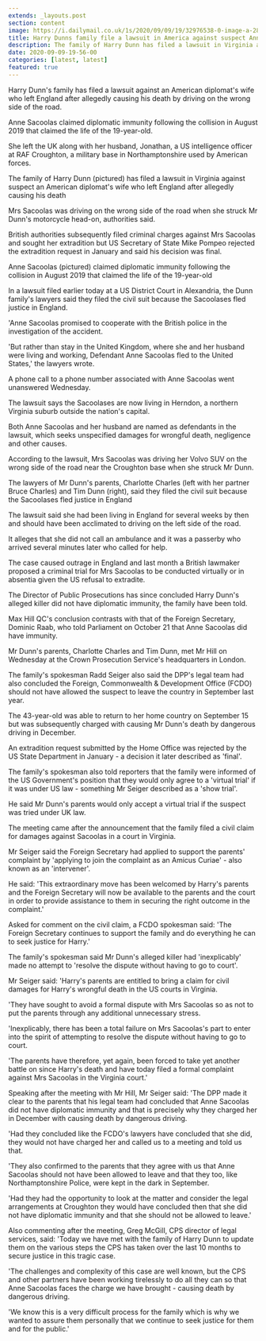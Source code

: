 ```yaml
---
extends: _layouts.post
section: content
image: https://i.dailymail.co.uk/1s/2020/09/09/19/32976538-0-image-a-28_1599676091975.jpg 
title: Harry Dunns family file a lawsuit in America against suspect Anne Sacoolas 
description: The family of Harry Dunn has filed a lawsuit in Virginia against Anne Sacoolas who claimed diplomatic immunity following the collision near RAF Croughton in August 2019. 
date: 2020-09-09-19-56-00 
categories: [latest, latest] 
featured: true 
--- 
```

Harry Dunn's family has filed a lawsuit against an American diplomat's wife who left England after allegedly causing his death by driving on the wrong side of the road. 

Anne Sacoolas claimed diplomatic immunity following the collision in August 2019 that claimed the life of the 19-year-old.

She left the UK along with her husband, Jonathan, a US intelligence officer at RAF Croughton, a military base in Northamptonshire used by American forces.

The family of Harry Dunn (pictured) has filed a lawsuit in Virginia against suspect an American diplomat's wife who left England after allegedly causing his death

Mrs Sacoolas was driving on the wrong side of the road when she struck Mr Dunn's motorcycle head-on, authorities said.

British authorities subsequently filed criminal charges against Mrs Sacoolas and sought her extradition but US Secretary of State Mike Pompeo rejected the extradition request in January and said his decision was final.

Anne Sacoolas (pictured) claimed diplomatic immunity following the collision in August 2019 that claimed the life of the 19-year-old

In a lawsuit filed earlier today at a US District Court in Alexandria, the Dunn family's lawyers said they filed the civil suit because the Sacoolases fled justice in England.

'Anne Sacoolas promised to cooperate with the British police in the investigation of the accident. 

'But rather than stay in the United Kingdom, where she and her husband were living and working, Defendant Anne Sacoolas fled to the United States,' the lawyers wrote.

A phone call to a phone number associated with Anne Sacoolas went unanswered Wednesday. 

The lawsuit says the Sacoolases are now living in Herndon, a northern Virginia suburb outside the nation's capital.

Both Anne Sacoolas and her husband are named as defendants in the lawsuit, which seeks unspecified damages for wrongful death, negligence and other causes.

According to the lawsuit, Mrs Sacoolas was driving her Volvo SUV on the wrong side of the road near the Croughton base when she struck Mr Dunn. 

The lawyers of Mr Dunn's parents, Charlotte Charles (left with her partner Bruce Charles) and Tim Dunn (right), said they filed the civil suit because the Sacoolases fled justice in England

The lawsuit said she had been living in England for several weeks by then and should have been acclimated to driving on the left side of the road.

It alleges that she did not call an ambulance and it was a passerby who arrived several minutes later who called for help.

The case caused outrage in England and last month a British lawmaker proposed a criminal trial for Mrs Sacoolas to be conducted virtually or in absentia given the US refusal to extradite. 

The Director of Public Prosecutions has since concluded Harry Dunn's alleged killer did not have diplomatic immunity, the family have been told.

Max Hill QC's conclusion contrasts with that of the Foreign Secretary, Dominic Raab, who told Parliament on October 21 that Anne Sacoolas did have immunity. 

Mr Dunn's parents, Charlotte Charles and Tim Dunn, met Mr Hill on Wednesday at the Crown Prosecution Service's headquarters in London.

The family's spokesman Radd Seiger also said the DPP's legal team had also concluded the Foreign, Commonwealth & Development Office (FCDO) should not have allowed the suspect to leave the country in September last year. 

The 43-year-old was able to return to her home country on September 15 but was subsequently charged with causing Mr Dunn's death by dangerous driving in December.

An extradition request submitted by the Home Office was rejected by the US State Department in January - a decision it later described as 'final'.

The family's spokesman also told reporters that the family were informed of the US Government's position that they would only agree to a 'virtual trial' if it was under US law - something Mr Seiger described as a 'show trial'.

He said Mr Dunn's parents would only accept a virtual trial if the suspect was tried under UK law.

The meeting came after the announcement that the family filed a civil claim for damages against Sacoolas in a court in Virginia.

Mr Seiger said the Foreign Secretary had applied to support the parents' complaint by 'applying to join the complaint as an Amicus Curiae' - also known as an 'intervener'.

He said: 'This extraordinary move has been welcomed by Harry's parents and the Foreign Secretary will now be available to the parents and the court in order to provide assistance to them in securing the right outcome in the complaint.'

Asked for comment on the civil claim, a FCDO spokesman said: 'The Foreign Secretary continues to support the family and do everything he can to seek justice for Harry.'

The family's spokesman said Mr Dunn's alleged killer had 'inexplicably' made no attempt to 'resolve the dispute without having to go to court'.

Mr Seiger said: 'Harry's parents are entitled to bring a claim for civil damages for Harry's wrongful death in the US courts in Virginia.

'They have sought to avoid a formal dispute with Mrs Sacoolas so as not to put the parents through any additional unnecessary stress.

'Inexplicably, there has been a total failure on Mrs Sacoolas's part to enter into the spirit of attempting to resolve the dispute without having to go to court.

'The parents have therefore, yet again, been forced to take yet another battle on since Harry's death and have today filed a formal complaint against Mrs Sacoolas in the Virginia court.'

Speaking after the meeting with Mr Hill, Mr Seiger said: 'The DPP made it clear to the parents that his legal team had concluded that Anne Sacoolas did not have diplomatic immunity and that is precisely why they charged her in December with causing death by dangerous driving.

'Had they concluded like the FCDO's lawyers have concluded that she did, they would not have charged her and called us to a meeting and told us that.

'They also confirmed to the parents that they agree with us that Anne Sacoolas should not have been allowed to leave and that they too, like Northamptonshire Police, were kept in the dark in September.

'Had they had the opportunity to look at the matter and consider the legal arrangements at Croughton they would have concluded then that she did not have diplomatic immunity and that she should not be allowed to leave.'

Also commenting after the meeting, Greg McGill, CPS director of legal services, said: 'Today we have met with the family of Harry Dunn to update them on the various steps the CPS has taken over the last 10 months to secure justice in this tragic case.

'The challenges and complexity of this case are well known, but the CPS and other partners have been working tirelessly to do all they can so that Anne Sacoolas faces the charge we have brought - causing death by dangerous driving.

'We know this is a very difficult process for the family which is why we wanted to assure them personally that we continue to seek justice for them and for the public.'

